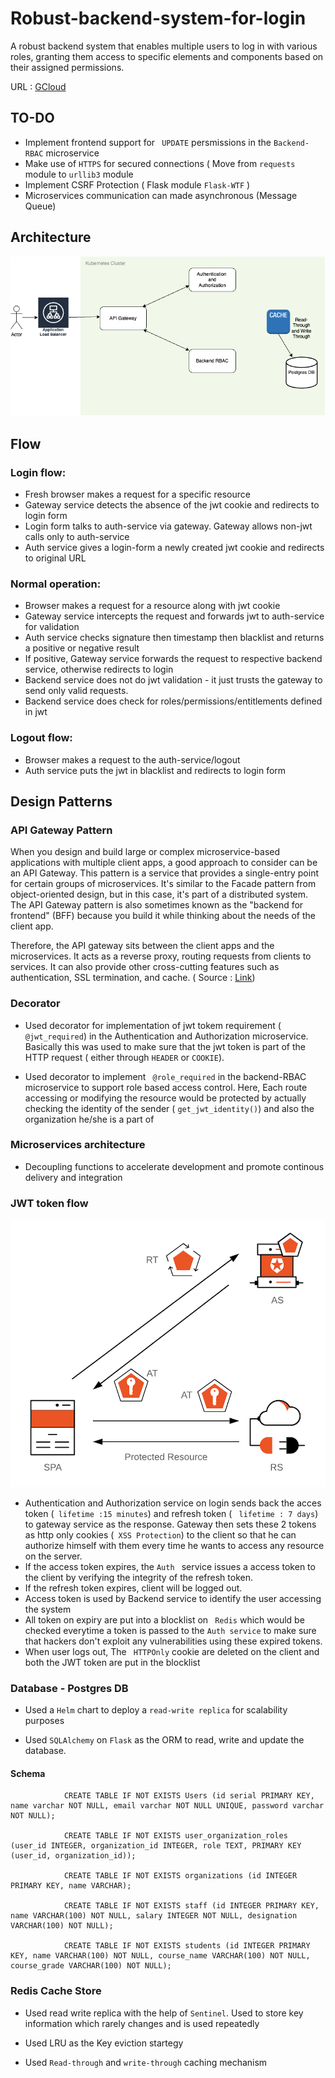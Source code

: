 # Robust-backend-system-for-login
A robust backend system that enables multiple users to log in with various roles, granting them access to specific elements and components based on their assigned permissions.

URL : [GCloud](http://34.66.38.222/) 

## TO-DO
* Implement frontend support for ``` UPDATE``` persmissions in the ```Backend-RBAC``` microservice
* Make use of ```HTTPS``` for secured connections ( Move from ```requests``` module to ```urllib3``` module
* Implement CSRF Protection ( Flask module ```Flask-WTF``` )
* Microservices communication can made asynchronous (Message Queue)



## Architecture

![arch](Login.drawio.png)


## Flow

### Login flow:
* Fresh browser makes a request for a specific resource
* Gateway service detects the absence of the jwt cookie and redirects to login form
* Login form talks to auth-service via gateway. Gateway allows non-jwt calls only to auth-service
* Auth service gives a login-form a newly created jwt cookie and redirects to original URL
### Normal operation:
* Browser makes a request for a resource along with jwt cookie
* Gateway service intercepts the request and forwards jwt to auth-service for validation
* Auth service checks signature then timestamp then blacklist and returns a positive or negative result
* If positive, Gateway service forwards the request to respective backend service, otherwise redirects to login
* Backend service does not do jwt validation - it just trusts the gateway to send only valid requests.
* Backend service does check for roles/permissions/entitlements defined in jwt
### Logout flow:
* Browser makes a request to the auth-service/logout
* Auth service puts the jwt in blacklist and redirects to login form



## Design Patterns

### API Gateway Pattern

When you design and build large or complex microservice-based applications with multiple client apps, a good approach to consider can be an API Gateway. This pattern is a service that provides a single-entry point for certain groups of microservices. It's similar to the Facade pattern from object-oriented design, but in this case, it's part of a distributed system. The API Gateway pattern is also sometimes known as the "backend for frontend" (BFF) because you build it while thinking about the needs of the client app.

Therefore, the API gateway sits between the client apps and the microservices. It acts as a reverse proxy, routing requests from clients to services. It can also provide other cross-cutting features such as authentication, SSL termination, and cache. ( Source : [Link](https://learn.microsoft.com/en-us/dotnet/architecture/microservices/architect-microservice-container-applications/direct-client-to-microservice-communication-versus-the-api-gateway-pattern))

### Decorator

* Used decorator for implementation of jwt tokem requirement ( ``` @jwt_required```) in the Authentication and Authorization microservice. Basically this was used to make sure that the jwt token is part of the HTTP request ( either through ```HEADER``` or ```COOKIE```).

* Used decorator to implement ``` @role_required``` in the backend-RBAC microservice to support role based access control. Here, Each route accessing or modifying the resource would be protected by actually checking the identity of the sender  ( ```get_jwt_identity()```) and also the organization he/she is a part of

### Microservices architecture

* Decoupling functions to accelerate development and promote continous delivery and integration


### JWT token flow

![Flow](JWT%20token%20flow.png)

* Authentication and Authorization service on login sends back the acces token (``` lifetime :15 minutes```) and refresh token ( ``` lifetime : 7 days```) to gateway service as the response. Gateway then sets these 2 tokens as http only cookies (``` XSS Protection```) to the client so that he can authorize himself with them every time he wants to access any resource on the server.
* If the access token expires, the ```Auth ``` service issues a access token to the client by verifying the integrity of the refresh token.
* If the refresh token expires, client will be logged out.
* Access token is used by Backend service to identify the user accessing the system
* All token on expiry are put into a blocklist on ``` Redis``` which would be checked everytime a token is passed to the ``` Auth service ``` to make sure that hackers don't exploit any vulnerabilities using these expired tokens.
* When user logs out, The ``` HTTPOnly``` cookie are deleted on the client and both the JWT token are put in  the blocklist


### Database - Postgres DB

* Used a ```Helm``` chart to deploy a ```read-write replica``` for scalability purposes

* Used ``` SQLAlchemy ``` on ```Flask``` as the ORM to read, write and update the database.

#### Schema
```   
            CREATE TABLE IF NOT EXISTS Users (id serial PRIMARY KEY, name varchar NOT NULL, email varchar NOT NULL UNIQUE, password varchar NOT NULL);
   
            CREATE TABLE IF NOT EXISTS user_organization_roles (user_id INTEGER, organization_id INTEGER, role TEXT, PRIMARY KEY (user_id, organization_id));
    
            CREATE TABLE IF NOT EXISTS organizations (id INTEGER PRIMARY KEY, name VARCHAR);

            CREATE TABLE IF NOT EXISTS staff (id INTEGER PRIMARY KEY, name VARCHAR(100) NOT NULL, salary INTEGER NOT NULL, designation VARCHAR(100) NOT NULL);
  
            CREATE TABLE IF NOT EXISTS students (id INTEGER PRIMARY KEY, name VARCHAR(100) NOT NULL, course_name VARCHAR(100) NOT NULL, course_grade VARCHAR(100) NOT NULL);
```

### Redis Cache Store

* Used read write replica with the help of ```Sentinel```. Used to store key information  which rarely changes and is used repeatedly

* Used LRU as the Key eviction startegy

* Used ```Read-through``` and ```write-through``` caching mechanism



